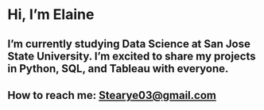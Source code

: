 # Hi, I’m Elaine
## I’m currently studying Data Science at San Jose State University. I’m excited to share my projects in Python, SQL, and Tableau with everyone.
## How to reach me: Stearye03@gmail.com

